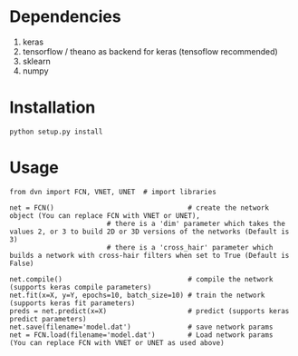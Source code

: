 # Dependencies
1. keras
2. tensorflow / theano as backend for keras (tensoflow recommended)
3. sklearn
4. numpy


# Installation
`python setup.py install`

# Usage
```
from dvn import FCN, VNET, UNET  # import libraries

net = FCN()                                 # create the network object (You can replace FCN with VNET or UNET),
					    # there is a 'dim' parameter which takes the values 2, or 3 to build 2D or 3D versions of the networks (Default is 3)
					    # there is a 'cross_hair' parameter which builds a network with cross-hair filters when set to True (Default is False)

net.compile()                               # compile the network (supports keras compile parameters)
net.fit(x=X, y=Y, epochs=10, batch_size=10) # train the network (supports keras fit parameters)
preds = net.predict(x=X)                    # predict (supports keras predict parameters)
net.save(filename='model.dat')              # save network params
net = FCN.load(filename='model.dat')        # Load network params  (You can replace FCN with VNET or UNET as used above)
```
